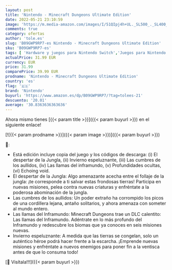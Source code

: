 ```yaml
---
layout: post
title: 'Nintendo - Minecraft Dungeons Ultimate Edition'
date: 2022-05-21 23:10:59
image: 'https://m.media-amazon.com/images/I/51QIpj4h+UL._SL500_._SL400_.jpg'
comments: true
category: ofertas
author: 'tole.es'
slug: 'B09GWP9RP7-es Nintendo - Minecraft Dungeons Ultimate Edition'
sku: 'B09GWP9RP7-es'
tags: [ 'Hardware y juegos para Nintendo Switch','Juegos para Nintendo Switch','Videojuegos','nintendo','🇪🇸', ]
actualPrice: 31.99 EUR
currency: EUR
price: 31.99
comparePrice: 39.99 EUR
prodname: 'Nintendo - Minecraft Dungeons Ultimate Edition'
country: 'es'
flag: '🇪🇸'
brand: 'Nintendo'
buyurl: 'https://www.amazon.es/dp/B09GWP9RP7/?tag=tolees-21'
descuento: '20.01'
average: '30.8363636363636'
---
```


Ahora mismo tienes [{{< param title >}}]({{< param buyurl >}}) en el siguiente enlace!

[![{{< param prodname >}}]({{< param image >}})]({{< param buyurl >}})

🔎:

- Está edición incluye copia del juego y los códigos de descarga: (i) El despertar de la Jungla, (ii) Invierno espeluznante, (iii) Las cumbres de los aullidos, (iv) Las llamas del inframundo, (v) Profundidades ocultas, (vi) Echoing void.
- El despertar de la Jungla: Algo amenazante acecha entre el follaje de la jungla: ¡te corresponde a ti salvar estas frondosas tierras! Participa en nuevas misiones, pelea contra nuevas criaturas y enfréntate a la poderosa abominación de la jungla.
- Las cumbres de los aullidos: Un poder extraño ha corrompido los picos de una cordillera lejana, antaño solitarios, y ahora amenaza con someter al mundo entero.
- Las llamas del Inframundo: Minecraft Dungeons trae un DLC calentito: Las llamas del Inframundo. Adéntrate en lo más profundo del Inframundo y redescubre los biomas que ya conoces en seis misiones nuevas.
- Invierno espeluznante: A medida que las tierras se congelan, solo un auténtico héroe podrá hacer frente a la escarcha. ¡Emprende nuevas misiones y enfréntate a nuevos enemigos para poner fin a la ventisca antes de que lo consuma todo!

[🛒 Visítala!!!]({{< param buyurl >}})
